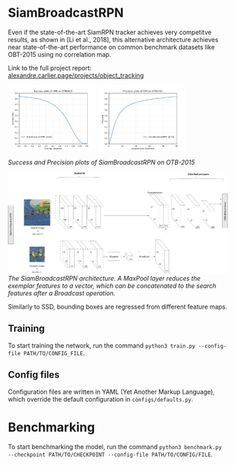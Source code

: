 # SiamBroadcastRPN

Even if the state-of-the-art SiamRPN tracker achieves very competitve results, as shown in [Li et al., 2018], this alternative architecture achieves near state-of-the-art performance on common benchmark datasets like OBT-2015 using no correlation map.

Link to the full project report: [alexandre.carlier.page/projects/object_tracking](https://alexandre.carlier.page/projects/object_tracking/)

<div>
  <img src="images/success_plots.png" width="40%" />
  <img src="images/precision_plots.png" width="40%" />
</div>

*Success and Precision plots of SiamBroadcastRPN on OTB-2015* <br />

![](images/SiamBroadcastRPN.png)
*The SiamBroadcastRPN architecture. A MaxPool layer reduces the exemplar features to a vector, which can be concatenated to the search features after a Broadcast operation.*

Similarly to SSD, bounding boxes are regressed from different feature maps.

## Training
To start training the network, run the command `python3 train.py --config-file PATH/TO/CONFIG_FILE`.

## Config files
Configuration files are written in YAML (Yet Another Markup Language), which override the default configuration in `configs/defaults.py`.

# Benchmarking
To start benchmarking the model, run the command `python3 benchmark.py --checkpoint PATH/TO/CHECKPOINT --config-file PATH/TO/CONFIG/FILE`.
